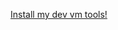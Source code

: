 

<a href='http://boxstarter.org/package/nr/url?https://raw.githubusercontent.com/simcon/Boxstarter-Scripts/master/boxstarter_for_dev_vm.ps1'>Install my dev vm tools!</a>
